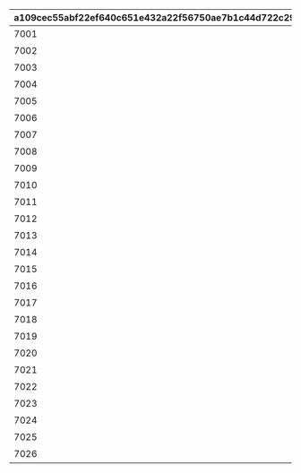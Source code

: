 |a109cec55abf22ef640c651e432a22f56750ae7b1c44d722c29b737076831d8a|16cfa0c283dcb027761f9a1d71582583726834435458e21777c15f6edaee2e59|a6a1f091130425521cbde63628aa4865bb1a28dc5d276c3d68d40810dc838370|e3674b294cc9f9d8a37e82284fa4adc5fb258b60636620500d23382671086a85|76adf11268d269188bfc692056b092b5c7e2a38f2f74bec393a472435877cb7c|7a68a6ac82fec902dd7f9ecd691d1008b7a79a3145608426aadaf2a1432b726d|d76d427b28df551cbbab02f3e4e3d1b4320d2e4380f4c37bf3f9d28b271f51a2|a963a78b5ffe886a370c2c8b6c3963d3be02b0bf9c12f6f05f85890e64c562f7|
| --- | --- | --- | --- | --- | --- | --- | --- |
|7001|7|1|寻求失去的记忆|0|1|2020/09/28 9:00:00|2099/12/31 23:59:59|
|7002|7|2|姐妹的羁绊与愿望之塔|0|1|2020/11/09 12:00:00|2099/12/31 23:59:59|
|7003|7|3|星星们的二重奏|0|1|2020/12/07 12:00:00|2099/12/31 23:59:59|
|7004|7|4|妹妹·约定|0|1|2021/02/01 11:00:00|2099/12/31 23:59:59|
|7005|7|5|傲娇鬼屋|0|1|2021/03/29 12:00:00|2099/12/31 23:59:59|
|7006|7|6|两人的骄傲与羁绊同在|0|1|2021/05/28 9:00:00|2099/12/31 23:59:59|
|7007|7|7|冥风战记外传·吸血鬼传承|0|1|2021/07/26 12:00:00|2099/12/31 23:59:59|
|7008|7|8|天真的妹妹射手！|0|1|2021/09/21 11:00:00|2099/12/31 23:59:59|
|7009|7|9|毛茸茸的童话旅途|0|1|2021/11/16 11:00:00|2099/12/31 23:59:59|
|7010|7|10|老师们的学习辅导|0|1|2022/01/14 11:00:00|2099/12/31 23:59:59|
|7011|7|11|忍剑奇道中|0|1|2022/03/16 12:00:00|2099/12/31 23:59:59|
|7012|7|12|擦肩而过的距离|0|1|2022/05/15 12:00:00|2099/12/31 23:59:59|
|7013|7|13|劳逸不均|0|1|2022/07/14 12:00:00|2099/12/31 23:59:59|
|7014|7|14|淑女的理想和大人的真实|0|1|2022/09/15 12:00:00|2099/12/31 23:59:59|
|7015|7|15|姐姐的命题和博士的对偶|0|1|2022/11/18 12:00:00|2099/12/31 23:59:59|
|7016|7|16|追忆的歌姬与仿徨的幽灵|0|1|2023/01/18 12:00:00|2099/12/31 23:59:59|
|7017|7|17|美的探求者和女君的宴席|0|1|2023/03/18 12:00:00|2099/12/31 23:59:59|
|7018|7|18|冒失退散！　摆脱大凶大作战|0|1|2023/05/17 12:00:00|2099/12/31 23:59:59|
|7019|7|19|军人们的联合任务|0|1|2023/07/16 12:00:00|2099/12/31 23:59:59|
|7020|7|20|笑声和鲷鱼烧引起的风波|0|1|2023/09/16 12:00:00|2099/12/31 23:59:59|
|7021|7|21|年轻的正义与成年人的美学|0|1|2023/11/17 12:00:00|2099/12/31 23:59:59|
|7022|7|22|超能力×魔法＝超魔法少女|0|1|2024/1/17 12:00:00|2099/12/31 23:59:59|
|7023|7|23|振作吧，英雄们！|0|1|2024/03/17 12:00:00|2099/12/31 23:59:59|
|7024|7|24|变貌大妃与（原）黑心商人|0|1|2024/06/17 12:00:00|2099/12/31 23:59:59|
|7025|7|25|激战！交锋的龙兽之拳|0|1|2024/10/18 12:00:00|2099/12/31 23:59:59|
|7026|7|26|孤独女孩交流会|0|1|2025/03/17 12:00:00|2099/12/31 23:59:59|